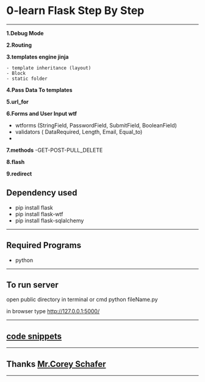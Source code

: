 # 0-learn Flask Step By Step

---

**1.Debug Mode**

**2.Routing**

**3.templates engine jinja**

    - template inheritance (layout)
    - Block
    - static folder

**4.Pass Data To templates**

**5.url_for**

**6.Forms and User Input wtf**

- wtforms (StringField, PasswordField, SubmitField, BooleanField)
- validators ( DataRequired, Length, Email, Equal_to)
-

**7.methods**
-GET-POST-PULL_DELETE

**8.flash**

**9.redirect**

## Dependency used

- pip install flask
- pip install flask-wtf
- pip install flask-sqlalchemy
---

## Required Programs

- python

---

## To run server

open public directory in terminal or cmd
python fileName.py

in browser type
http://127.0.0.1:5000/

---

## [code snippets ](https://github.com/CoreyMSchafer/code_snippets/tree/master/Python/Flask_Blog/snippets)

---

## Thanks [Mr.Corey Schafer](https://www.patreon.com/coreyms)

---
